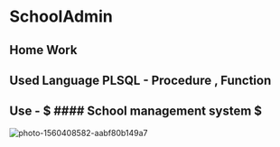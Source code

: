# SchoolAdmin

## Home Work

## Used Language PLSQL - Procedure , Function

## Use - $ #### School management system $




![photo-1560408582-aabf80b149a7](https://user-images.githubusercontent.com/52432199/62557704-73eb4a00-b8b2-11e9-88ab-a3a13bf29b02.jpg)
